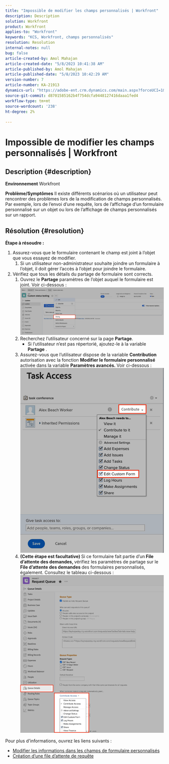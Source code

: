 ```yaml
---
title: "Impossible de modifier les champs personnalisés | Workfront"
description: Description
solution: Workfront
product: Workfront
applies-to: "Workfront"
keywords: "KCS, Workfront, champs personnalisés"
resolution: Resolution
internal-notes: null
bug: false
article-created-by: Amol Mahajan
article-created-date: "5/8/2023 10:41:38 AM"
article-published-by: Amol Mahajan
article-published-date: "5/8/2023 10:42:29 AM"
version-number: 7
article-number: KA-21913
dynamics-url: "https://adobe-ent.crm.dynamics.com/main.aspx?forceUCI=1&pagetype=entityrecord&etn=knowledgearticle&id=504119e2-8ced-ed11-8849-6045bd006295"
source-git-commit: d8701585162b4f754dcfa9448127416daaa1fed4
workflow-type: tm+mt
source-wordcount: '238'
ht-degree: 2%

---
```


# Impossible de modifier les champs personnalisés | Workfront

## Description {#description}

<b>Environnement</b>
Workfront


<b>Problème/Symptômes</b>
Il existe différents scénarios où un utilisateur peut rencontrer des problèmes lors de la modification de champs personnalisés. Par exemple, lors de l’envoi d’une requête, lors de l’affichage d’un formulaire personnalisé sur un objet ou lors de l’affichage de champs personnalisés sur un rapport.


## Résolution {#resolution}

<b>Étape à résoudre :</b>
1. Assurez-vous que le formulaire contenant le champ est joint à l’objet que vous essayez de modifier.
   1. Si un utilisateur non-administrateur souhaite joindre un formulaire à l’objet, il doit gérer l’accès à l’objet pour joindre le formulaire.
2. Vérifiez que tous les détails du partage de formulaire sont corrects.
   1. Ouvrez le <b>Partage</b> paramètres de l’objet auquel le formulaire est joint. Voir ci-dessous :![](assets/d4ce1013-76e3-ed11-a7c7-6045bd006704.png)
   2. Recherchez l’utilisateur concerné sur la page <b>Partage</b>.
      - Si l’utilisateur n’est pas répertorié, ajoutez-le à la variable <b>Partage</b> .
   3. Assurez-vous que l’utilisateur dispose de la variable <b>Contribution</b> autorisation avec la fonction <b>Modifier le formulaire personnalisé</b> activée dans la variable <b>Paramètres avancés. </b>Voir ci-dessous :![](assets/469b16e9-75e3-ed11-a7c7-6045bd006704.png)
   4. <b>(Cette étape est facultative) </b>Si ce formulaire fait partie d’un<b> File d’attente des demandes, </b>vérifiez les paramètres de partage sur le<b> File d’attente des demandes </b>des formulaires personnalisés, également. Consultez le tableau ci-dessous :![](assets/5104626f-75e3-ed11-a7c7-6045bd006704.png)




Pour plus d’informations, ouvrez les liens suivants :

- [Modifier les informations dans les champs de formulaire personnalisés](https://experienceleague.adobe.com/docs/workfront/using/basics/work-with-custom-forms/edit-custom-forms.html?lang=en)
- [Création d’une file d’attente de requête](https://experienceleague.adobe.com/docs/workfront/using/manage-work/requests/create-and-manage-request-queues/create-request-queue.html?lang=en)

